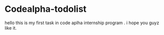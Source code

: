 # Codealpha-todolist
hello this is my first task in code aplha internship program . i hope you guyz like it.
